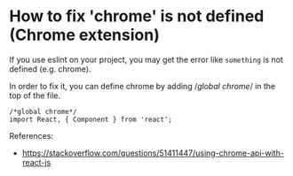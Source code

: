 # How to fix 'chrome' is not defined (Chrome extension)

If you use eslint on your project, you may get the error like `something` is not defined (e.g. chrome).

In order to fix it, you can define chrome by adding /*global chrome*/ in the top of the file.

```
/*global chrome*/
import React, { Component } from 'react';
```

References:
* https://stackoverflow.com/questions/51411447/using-chrome-api-with-react-js
